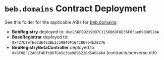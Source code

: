 # `beb.domains` Contract Deployment

See this folder for the applicable ABIs for [beb.domains](https://beb.domains).

- **BebRegistry** deployed to: `0xd256FB9219097C1156B6DF6E56F05ae09898528A`
- **BaseRegistrar** deployed to: `0x427b8efEe2d6453Bb1c59849F164C867e4b2B376`
- **BebRegistryBetaController** deployed to: `0x0F08FC2A63F4BfcDDfDa5c38e9896220d5468a64` (contracts.bebverse.eth)
